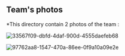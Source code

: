 Team's photos
-
*This directory  contain 2 photos of the team : 

![33567f09-dbfd-4daf-900d-4555daefeb68](https://github.com/edrissirokaya/WRO-Future-Engineer/assets/163671955/33c2640f-24f7-4b4e-a3e9-088bb41a29fc)


![97762aa8-1547-470a-86ee-0f9a10a09e2e](https://github.com/edrissirokaya/WRO-Future-Engineer/assets/163671955/83cc2955-0b10-49e4-8521-080c73247567)
